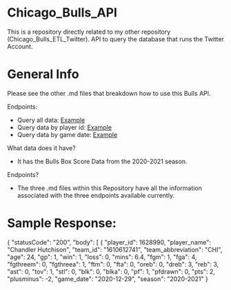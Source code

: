# Chicago_Bulls_API
This is a repository directly related to my other repository (Chicago_Bulls_ETL_Twitter). API to query the database that runs the Twitter Account.

# General Info
Please see the other .md files that breakdown how to use this Bulls API.

Endpoints:
- Query all data: [Example](https://github.com/culpgrant/Chicago_Bulls_API/blob/main/API_Get_All.md)
- Query data by player id: [Example](https://github.com/culpgrant/Chicago_Bulls_API/blob/main/API_Get_Player_ID.md)
- Query data by game date: [Example](https://github.com/culpgrant/Chicago_Bulls_API/blob/main/API_Get_Game_Date.md)

What data does it have?
- It has the Bulls Box Score Data from the 2020-2021 season.

Endpoints?
- The three .md files within this Repository have all the information associated with the three endpoints available currently.

# Sample Response:
{
    "statusCode": "200",
    "body": [
        {
            "player_id": 1628990,
            "player_name": "Chandler Hutchison",
            "team_id": "1610612741",
            "team_abbreviation": "CHI",
            "age": 24,
            "gp": 1,
            "win": 1,
            "loss": 0,
            "mins": 6.4,
            "fgm": 1,
            "fga": 4,
            "fgthreem": 0,
            "fgthreea": 1,
            "ftm": 0,
            "fta": 0,
            "oreb": 0,
            "dreb": 3,
            "reb": 3,
            "ast": 0,
            "tov": 1,
            "stl": 0,
            "blk": 0,
            "blka": 0,
            "pf": 1,
            "pfdrawn": 0,
            "pts": 2,
            "plusminus": -2,
            "game_date": "2020-12-29",
            "season": "2020-2021"
        }
